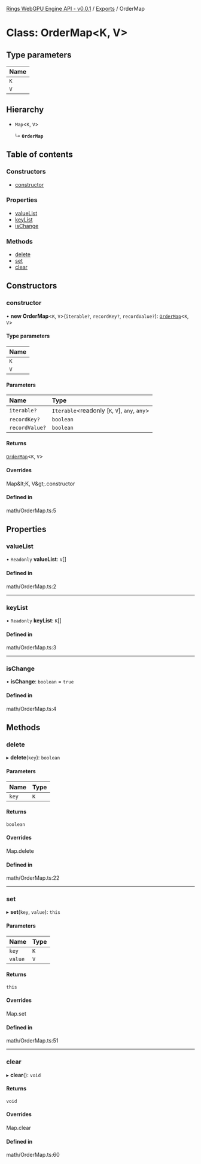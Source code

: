 [Rings WebGPU Engine API - v0.0.1](../README.md) / [Exports](../modules.md) / OrderMap

# Class: OrderMap\<K, V\>

## Type parameters

| Name |
| :------ |
| `K` |
| `V` |

## Hierarchy

- `Map`\<`K`, `V`\>

  ↳ **`OrderMap`**

## Table of contents

### Constructors

- [constructor](OrderMap.md#constructor)

### Properties

- [valueList](OrderMap.md#valuelist)
- [keyList](OrderMap.md#keylist)
- [isChange](OrderMap.md#ischange)

### Methods

- [delete](OrderMap.md#delete)
- [set](OrderMap.md#set)
- [clear](OrderMap.md#clear)

## Constructors

### constructor

• **new OrderMap**\<`K`, `V`\>(`iterable?`, `recordKey?`, `recordValue?`): [`OrderMap`](OrderMap.md)\<`K`, `V`\>

#### Type parameters

| Name |
| :------ |
| `K` |
| `V` |

#### Parameters

| Name | Type |
| :------ | :------ |
| `iterable?` | `Iterable`\<readonly [`K`, `V`], `any`, `any`\> |
| `recordKey?` | `boolean` |
| `recordValue?` | `boolean` |

#### Returns

[`OrderMap`](OrderMap.md)\<`K`, `V`\>

#### Overrides

Map\&lt;K, V\&gt;.constructor

#### Defined in

math/OrderMap.ts:5

## Properties

### valueList

• `Readonly` **valueList**: `V`[]

#### Defined in

math/OrderMap.ts:2

___

### keyList

• `Readonly` **keyList**: `K`[]

#### Defined in

math/OrderMap.ts:3

___

### isChange

• **isChange**: `boolean` = `true`

#### Defined in

math/OrderMap.ts:4

## Methods

### delete

▸ **delete**(`key`): `boolean`

#### Parameters

| Name | Type |
| :------ | :------ |
| `key` | `K` |

#### Returns

`boolean`

#### Overrides

Map.delete

#### Defined in

math/OrderMap.ts:22

___

### set

▸ **set**(`key`, `value`): `this`

#### Parameters

| Name | Type |
| :------ | :------ |
| `key` | `K` |
| `value` | `V` |

#### Returns

`this`

#### Overrides

Map.set

#### Defined in

math/OrderMap.ts:51

___

### clear

▸ **clear**(): `void`

#### Returns

`void`

#### Overrides

Map.clear

#### Defined in

math/OrderMap.ts:60
